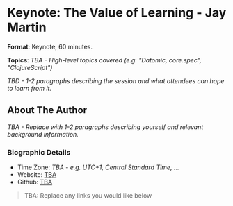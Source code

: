 # Keynote: The Value of Learning - Jay Martin

**Format**: Keynote, 60 minutes.

**Topics**: *TBA - High-level topics covered (e.g. "Datomic, core.spec", "ClojureScript")*

*TBD - 1-2 paragraphs describing the session and what attendees can hope to learn from it.*

## About The Author

*TBA - Replace with 1-2 paragraphs describing yourself and relevant background
information.*

### Biographic Details

 - Time Zone: *TBA - e.g. UTC+1, Central Standard Time, ...*
 - Website: [TBA][website]
 - Github: [TBA][github]


> TBA: Replace any links you would like below

[website]: https://example.com
[github]: https://github.com/clojureremote
